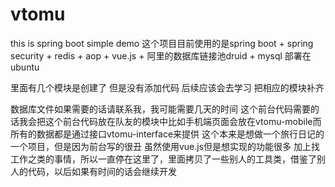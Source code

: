 # vtomu
this is spring boot simple demo 
这个项目目前使用的是spring boot + spring security + redis + aop + vue.js + 阿里的数据库链接池druid + mysql 
部署在ubuntu


里面有几个模块是创建了 但是没有添加代码  后续应该会去学习 把相应的模块补齐

数据库文件如果需要的话请联系我，我可能需要几天的时间
这个前台代码需要的话我会把这个前台代码放在队友的模块中比如手机端页面会放在vtomu-mobile而所有的数据都是通过接口vtomu-interface来提供
这个本来是想做一个旅行日记的一个项目，但是因为前台写的很丑 虽然使用vue.js但是想实现的功能很多 加上找工作之类的事情，所以一直停在这里了，里面拷贝了一些别人的工具类，借鉴了别人的代码，以后如果有时间的话会继续开发
